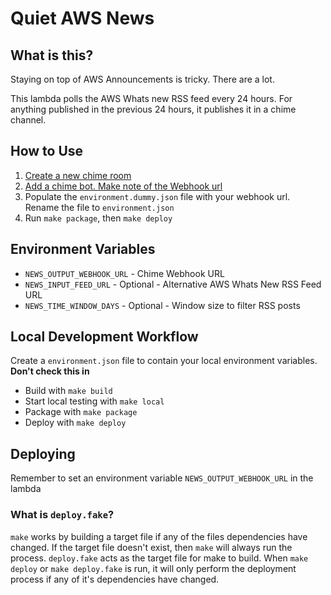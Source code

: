 # Quiet AWS News

## What is this?

Staying on top of AWS Announcements is tricky. There are a lot.

This lambda polls the AWS Whats new RSS feed every 24 hours. For anything published in the previous 24 hours, it publishes it in a chime channel.

## How to Use

1. [Create a new chime room](https://docs.aws.amazon.com/chime/latest/ug/chime-chat-room.html)
2. [Add a chime bot. Make note of the Webhook url](https://docs.aws.amazon.com/chime/latest/ug/webhooks.html)
3. Populate the `environment.dummy.json` file with your webhook url. Rename the file to `environment.json`
3. Run `make package`, then `make deploy`


## Environment Variables
* `NEWS_OUTPUT_WEBHOOK_URL` - Chime Webhook URL
* `NEWS_INPUT_FEED_URL` - Optional - Alternative AWS Whats New RSS Feed URL
* `NEWS_TIME_WINDOW_DAYS` - Optional - Window size to filter RSS posts

## Local Development Workflow

Create a `environment.json` file to contain your local environment variables. **Don't check this in** 

* Build with `make build`  
* Start local testing with `make local`  
* Package with `make package`  
* Deploy with `make deploy`

## Deploying

Remember to set an environment variable `NEWS_OUTPUT_WEBHOOK_URL` in the lambda


### What is `deploy.fake`?

`make` works by building a target file if any of the files dependencies have changed. If the target file doesn't exist, then `make` will always run the process. `deploy.fake` acts as the target file for make to build. When `make deploy` or `make deploy.fake` is run, it will only perform the deployment process if any of it's dependencies have changed.


